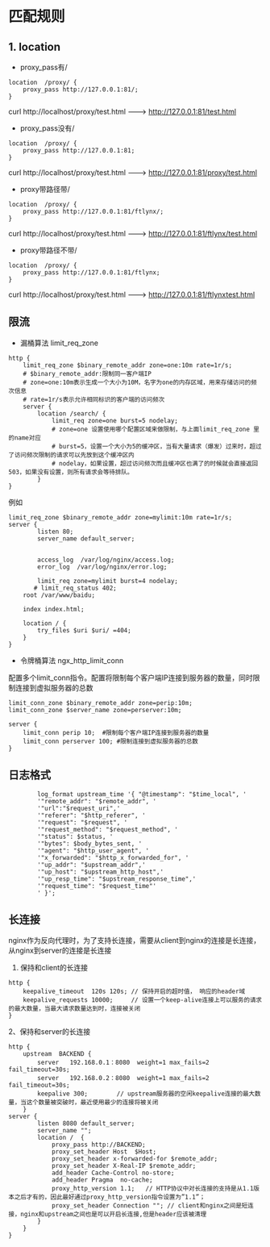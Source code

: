 # 匹配规则


## 1. location

- proxy_pass有/
```
location  /proxy/ {
	proxy_pass http://127.0.0.1:81/;
}
```
curl http://localhost/proxy/test.html  --->   http://127.0.0.1:81/test.html 



- proxy_pass没有/

```
location  /proxy/ {
	proxy_pass http://127.0.0.1:81;
}
```

curl http://localhost/proxy/test.html  --->  http://127.0.0.1:81/proxy/test.html

- proxy带路径带/

```
location  /proxy/ {
	proxy_pass http://127.0.0.1:81/ftlynx/;
}
```

curl http://localhost/proxy/test.html  --->   http://127.0.0.1:81/ftlynx/test.html 

- proxy带路径不带/

```
location  /proxy/ {
	proxy_pass http://127.0.0.1:81/ftlynx;
}
```

curl http://localhost/proxy/test.html  --->   http://127.0.0.1:81/ftlynxtest.html

## 限流

- 漏桶算法 limit_req_zone

```
http {
    limit_req_zone $binary_remote_addr zone=one:10m rate=1r/s;  
    # $binary_remote_addr:限制同一客户端IP
    # zone=one:10m表示生成一个大小为10M，名字为one的内存区域，用来存储访问的频次信息
    # rate=1r/s表示允许相同标识的客户端的访问频次
    server {
        location /search/ {
            limit_req zone=one burst=5 nodelay;
            # zone=one 设置使用哪个配置区域来做限制，与上面limit_req_zone 里的name对应
            # burst=5，设置一个大小为5的缓冲区，当有大量请求（爆发）过来时，超过了访问频次限制的请求可以先放到这个缓冲区内
            # nodelay，如果设置，超过访问频次而且缓冲区也满了的时候就会直接返回503，如果没有设置，则所有请求会等待排队。
        }
}  
```

例如
```
limit_req_zone $binary_remote_addr zone=mylimit:10m rate=1r/s;
server {
        listen 80;
        server_name default_server;


        access_log  /var/log/nginx/access.log;
        error_log  /var/log/nginx/error.log;

        limit_req zone=mylimit burst=4 nodelay;
       # limit_req_status 402;
    root /var/www/baidu;

    index index.html;

    location / {
        try_files $uri $uri/ =404;
    }
}
```

- 令牌桶算法 ngx_http_limit_conn

配置多个limit_conn指令。配置将限制每个客户端IP连接到服务器的数量，同时限制连接到虚拟服务器的总数
```
limit_conn_zone $binary_remote_addr zone=perip:10m;
limit_conn_zone $server_name zone=perserver:10m;

server {
    limit_conn perip 10;  #限制每个客户端IP连接到服务器的数量
    limit_conn perserver 100; #限制连接到虚拟服务器的总数
}
```

## 日志格式
    
```
        log_format upstream_time '{ "@timestamp": "$time_local", '
        '"remote_addr": "$remote_addr", '
        '"url":"$request_uri",'
        '"referer": "$http_referer", '
        '"request": "$request", '
        '"request_method": "$request_method", '
        '"status": $status, '
        '"bytes": $body_bytes_sent, '
        '"agent": "$http_user_agent", '
        '"x_forwarded": "$http_x_forwarded_for", '
        '"up_addr": "$upstream_addr",'
        '"up_host": "$upstream_http_host",'
        '"up_resp_time": "$upstream_response_time",'
        '"request_time": "$request_time"'
        ' }';
```

## 长连接
nginx作为反向代理时，为了支持长连接，需要从client到nginx的连接是长连接，从nginx到server的连接是长连接

1. 保持和client的长连接
```
http {
    keepalive_timeout  120s 120s; // 保持开启的超时值， 响应的header域
    keepalive_requests 10000;     // 设置一个keep-alive连接上可以服务的请求的最大数量，当最大请求数量达到时，连接被关闭
}
```

2、保持和server的长连接
```
http {
    upstream  BACKEND {
        server   192.168.0.1：8080  weight=1 max_fails=2 fail_timeout=30s;
        server   192.168.0.2：8080  weight=1 max_fails=2 fail_timeout=30s;
        keepalive 300;        // upstream服务器的空闲keepalive连接的最大数量，当这个数量被突破时，最近使用最少的连接将被关闭
    }
server {
        listen 8080 default_server;
        server_name "";
        location /  {
            proxy_pass http://BACKEND;
            proxy_set_header Host  $Host;
            proxy_set_header x-forwarded-for $remote_addr;
            proxy_set_header X-Real-IP $remote_addr;
            add_header Cache-Control no-store;
            add_header Pragma  no-cache;
            proxy_http_version 1.1;   // HTTP协议中对长连接的支持是从1.1版本之后才有的，因此最好通过proxy_http_version指令设置为”1.1”；
            proxy_set_header Connection ""; // client和nginx之间是短连接，nginx和upstream之间也是可以开启长连接,但是header应该被清理
        }
    }
}
```
